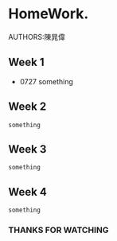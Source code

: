 # HomeWork. 
  AUTHORS:陳晁偉
  ## Week 1
  * 0727
      something
    
  ## Week 2
    something
    
  ## Week 3
    something
    
  ## Week 4
    something
    
### THANKS FOR WATCHING 
 
